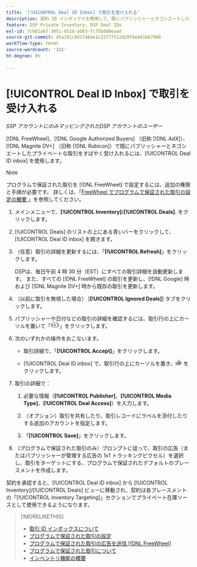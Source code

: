 ```yaml
---
title: '[!UICONTROL Deal ID Inbox] で取引を受け入れる'
description: 契約 ID インボックスを使用して、既にパブリッシャーとネゴシエートしたプライベート契約を  [!DNL FreeWheel], [!DNL Google Authorized Buyers]  （旧称  [!DNL AdX]), and [!DNL Magnite DV+]  （旧称  [!DNL Rubicon]）で受け入れる方法を説明します。
feature: DSP Private Inventory, DSP Deal IDs
exl-id: 7c681ab7-3051-451d-ab83-fc75bdd6eaad
source-git-commit: d5a291c8d1f464e1c22777512d29f4e041bb7988
workflow-type: tm+mt
source-wordcount: '311'
ht-degree: 0%

---
```


# [!UICONTROL Deal ID Inbox] で取引を受け入れる

*SSP アカウントにのみマッピングされたDSP アカウントのユーザー*

[!DNL FreeWheel]、[!DNL Google Authorized Buyers] （旧称 [!DNL AdX]）、[!DNL Magnite DV+] （旧称 [!DNL Rubicon]）で既にパブリッシャーとネゴシエートしたプライベートな取引をすばやく受け入れるには、[!UICONTROL Deal ID inbox] を使用します。

>[!NOTE]
>
>プログラムで保証された取引を [!DNL FreeWheel] で設定するには、追加の権限と手順が必要です。 詳しくは、「[FreeWheel でプログラムで保証された取引の設定の概要 ](freewheel-overview.md)」を参照してください。

1. メインメニューで、**[!UICONTROL Inventory]**/**[!UICONTROL Deals].** をクリックします。

1. [!UICONTROL Deals] のリストの上にある青いバーをクリックして、[!UICONTROL Deal ID inbox] を開きます。

1. （任意）取引の詳細を更新するには、「**[!UICONTROL Refresh]**」をクリックします。

   DSPは、毎日午前 4 時 30 分（EST）にすべての取引詳細を自動更新します。 また、すべての [!DNL FreeWheel] の取引を更新し、[!DNL Google] 時および [!DNL Magnite DV+] 時から既存の取引を更新します。

1. （以前に取引を無視した場合） [**[!UICONTROL Ignored Deals]**] タブをクリックします。

1. パブリッシャーや日付などの取引の詳細を確認するには、取引行の上にカーソルを置いて「![ 確認 ](/help/dsp/assets/review.png)」をクリックします。

1. 次のいずれかの操作をおこないます。

   * 取引詳細で、「**[!UICONTROL Accept]**」をクリックします。

   * [!UICONTROL Deal ID inbox] で、取引行の上にカーソルを置き、![ 同意 ](/help/dsp/assets/accept.png) をクリックします。

1. 取引の詳細で：
   1. 必要な情報（**[!UICONTROL Publisher]**、**[!UICONTROL Media Type]**、**[!UICONTROL Deal Access]**）を入力します。
   1. （オプション）取引を共有したり、取引レコードにラベルを添付したりする追加のアカウントを指定します。

   1. 「**[!UICONTROL Save]**」をクリックします。

1. （プログラムで保証された取引のみ）プロンプトに従って、取引の広告（またはパブリッシャーが管理する広告の 1x1 トラッキングピクセル）を選択し、取引をターゲットにする、プログラムで保証されたデフォルトのプレースメントを作成します。

契約を承認すると、[!UICONTROL Deal ID inbox] から [!UICONTROL Inventory]/[!UICONTROL Deals] ビューに移動され、契約は各プレースメントの「[!UICONTROL Inventory Targeting]」セクションでプライベート在庫ソースとして使用できるようになります。

>[!MORELIKETHIS]
>
>* [ 取引 ID インボックスについて ](deal-id-inbox-about.md)
>* [ プログラムで保証された取引の設定 ](programmatic-guaranteed-set-up.md)
>* [ プログラムで保証された取引の広告を送信  [!DNL FreeWheel]](freewheel-submit.md)
>* [ プログラムで保証された取引について ](programmatic-guaranteed-about.md)
>* [ インベントリ機能の概要 ](inventory-overview.md)
